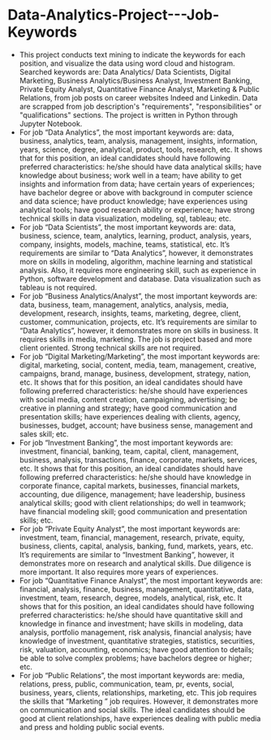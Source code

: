 # Data-Analytics-Project---Job-Keywords
  
*	This project conducts text mining to indicate the keywords for each position, and visualize the data using word cloud and histogram. Searched keywords are: Data Analytics/ Data Scientists, Digital Marketing, Business Analytics/Business Analyst, Investment Banking, Private Equity Analyst, Quantitative Finance Analyst, Marketing & Public Relations, from job posts on career websites Indeed and Linkedin. Data are scrapped from job description's "requirements", "responsibilities" or "qualifications" sections. The project is written in Python through Jupyter Notebook.	
*	For job “Data Analytics”, the most important keywords are: data, business, analytics, team, analysis, management, insights, information, years, science, degree, analytical, product, tools, research, etc. It shows that for this position, an ideal candidates should have following preferred characteristics: he/she should have data analytical skills; have knowledge about business; work well in a team; have ability to get insights and information from data; have certain years of experiences; have bachelor degree or above with background in computer science and data science; have product knowledge; have experiences using analytical tools; have good research ability or experience; have strong technical skills in data visualization, modeling, sql, tableau; etc.  
*	For job “Data Scientists”, the most important keywords are: data, business, science, team, analytics, learning, product, analysis, years, company, insights, models, machine, teams, statistical, etc. It’s requirements are similar to “Data Analytics”, however, it demonstrates more on skills in modeling, algorithm, machine learning and statistical analysis. Also, it requires more engineering skill, such as experience in Python, software development and database. Data visualization such as tableau is not required.
*	For job “Business Analytics/Analyst”, the most important keywords are: data, business, team, management, analytics, analysis, media, development, research, insights, teams, marketing, degree, client, customer, communication, projects, etc. It’s requirements are similar to “Data Analytics”, however, it demonstrates more on skills in business. It requires skills in media, marketing. The job is project based and more client oriented. Strong technical skills are not required.  
*	For job “Digital Marketing/Marketing”, the most important keywords are: digital, marketing, social, content, media, team, management, creative, campaigns, brand, manage, business, development, strategy, nation, etc. It shows that for this position, an ideal candidates should have following preferred characteristics: he/she should have experiences with social media, content creation, campaigning, advertising; be creative in planning and strategy; have good communication and presentation skills; have experiences dealing with clients, agency, businesses, budget, account; have business sense, management and sales skill; etc.   
*	For job “Investment Banking”, the most important keywords are: investment, financial, banking, team, capital, client, management, business, analysis, transactions, finance, corporate, markets, services, etc. It shows that for this position, an ideal candidates should have following preferred characteristics: he/she should have knowledge in corporate finance, capital markets, businesses, financial markets, accounting, due diligence, management; have leadership, business analytical skills; good with client relationships; do well in teamwork; have financial modeling skill; good communication and presentation skills; etc.  
*	For job “Private Equity Analyst”, the most important keywords are: investment, team, financial, management, research, private, equity, business, clients, capital, analysis, banking, fund, markets, years, etc. It’s requirements are similar to “Investment Banking”, however, it demonstrates more on research and analytical skills. Due diligence is more important. It also requires more years of experiences.  
*	For job “Quantitative Finance Analyst”, the most important keywords are: financial, analysis, finance, business, management, quantitative, data, investment, team, research, degree, models, analytical, risk, etc. It shows that for this position, an ideal candidates should have following preferred characteristics: he/she should have quantitative skill and knowledge in finance and investment; have skills in modeling, data analysis, portfolio management, risk analysis, financial analysis; have knowledge of investment, quantitative strategies, statistics, securities, risk, valuation, accounting, economics; have good attention to details; be able to solve complex problems; have bachelors degree or higher; etc.   
*	For job “Public Relations”, the most important keywords are: media, relations, press, public, communication, team, pr, events, social, business, years, clients, relationships, marketing, etc. This job requires the skills that “Marketing ” job requires. However, it demonstrates more on communication and social skills. The ideal candidates should be good at client relationships, have experiences dealing with public media and press and holding public social events.  
